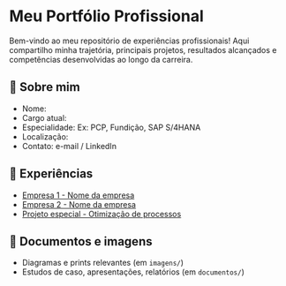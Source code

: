 # Meu Portfólio Profissional

Bem-vindo ao meu repositório de experiências profissionais! Aqui compartilho minha trajetória, principais projetos, resultados alcançados e competências desenvolvidas ao longo da carreira.

## 🧑 Sobre mim
- Nome:
- Cargo atual:
- Especialidade: Ex: PCP, Fundição, SAP S/4HANA
- Localização:
- Contato: e-mail / LinkedIn

## 📌 Experiências
- [Empresa 1 - Nome da empresa](experiencias/empresa-1.md)
- [Empresa 2 - Nome da empresa](experiencias/empresa-2.md)
- [Projeto especial - Otimização de processos](experiencias/projeto-especial.md)

## 📂 Documentos e imagens
- Diagramas e prints relevantes (em `imagens/`)
- Estudos de caso, apresentações, relatórios (em `documentos/`)
